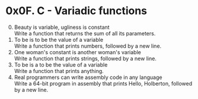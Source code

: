 # 0x0F. C - Variadic functions
0. Beauty is variable, ugliness is constant\
Write a function that returns the sum of all its parameters.
1. To be is to be the value of a variable\
Write a function that prints numbers, followed by a new line.
2. One woman's constant is another woman's variable\
Write a function that prints strings, followed by a new line.
3. To be is a to be the value of a variable\
Write a function that prints anything.
4. Real programmers can write assembly code in any language\
Write a 64-bit program in assembly that prints Hello, Holberton, followed by a new line.
